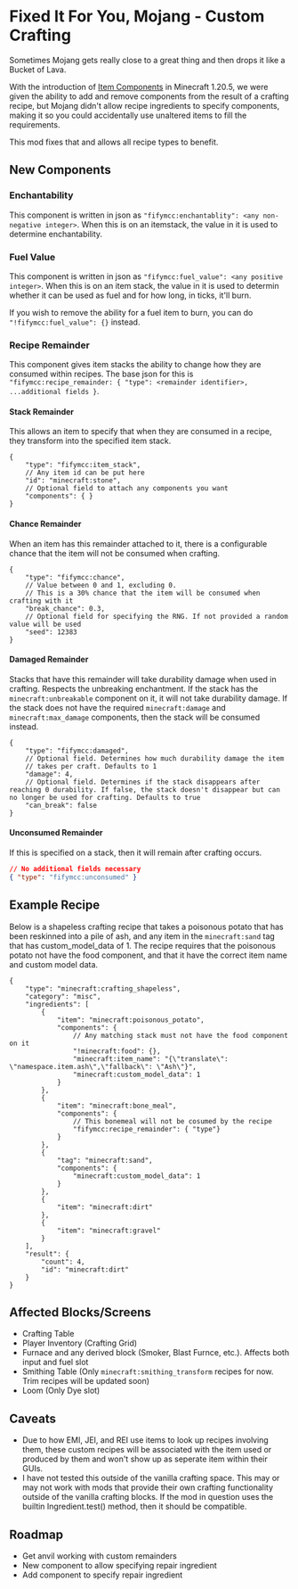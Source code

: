 # Fixed It For You, Mojang - Custom Crafting
Sometimes Mojang gets really close to a great thing and then drops it like a Bucket of Lava.

With the introduction of [Item Components](https://minecraft.wiki/w/Data_component_format#List_of_components) in Minecraft 1.20.5, we were given the ability to add and remove components from the result of a crafting recipe, but Mojang didn't allow recipe ingredients to specify components, making it so you could accidentally use unaltered items to fill the requirements.

This mod fixes that and allows all recipe types to benefit.

## New Components
### Enchantability
This component is written in json as `"fifymcc:enchantablity": <any non-negative integer>`. When this is on an itemstack, the value in it is used to determine enchantability.

### Fuel Value
This component is written in json as `"fifymcc:fuel_value": <any positive integer>`. When this is on an item stack, the value in it is used to determin whether it can be used as fuel and for how long, in ticks, it'll burn.

If you wish to remove the ability for a fuel item to burn, you can do `"!fifymcc:fuel_value": {}` instead.

### Recipe Remainder
This component gives item stacks the ability to change how they are consumed within recipes. The base json for this is `"fifymcc:recipe_remainder: { "type": <remainder identifier>, ...additional fields }`.

#### Stack Remainder
This allows an item to specify that when they are consumed in a recipe, they transform into the specified item stack.
```json5
{
    "type": "fifymcc:item_stack",
    // Any item id can be put here
    "id": "minecraft:stone",
    // Optional field to attach any components you want
    "components": { }
}
```

#### Chance Remainder
When an item has this remainder attached to it, there is a configurable chance that the item will not be consumed when crafting.
```json5
{
    "type": "fifymcc:chance",
    // Value between 0 and 1, excluding 0.
    // This is a 30% chance that the item will be consumed when crafting with it
    "break_chance": 0.3,
    // Optional field for specifying the RNG. If not provided a random value will be used
    "seed": 12383
}
```

#### Damaged Remainder
Stacks that have this remainder will take durability damage when used in crafting. Respects the unbreaking enchantment. If the stack has the `minecraft:unbreakable` component on it, it will not take durability damage. If the stack does not have the required `minecraft:damage` and `minecraft:max_damage` components, then the stack will be consumed instead.
```json5
{
    "type": "fifymcc:damaged",
    // Optional field. Determines how much durability damage the item
    // takes per craft. Defaults to 1
    "damage": 4,
    // Optional field. Determines if the stack disappears after reaching 0 durability. If false, the stack doesn't disappear but can no longer be used for crafting. Defaults to true
    "can_break": false
}
```

#### Unconsumed Remainder
If this is specified on a stack, then it will remain after crafting occurs.
```json
// No additional fields necessary
{ "type": "fifymcc:unconsumed" }
```


## Example Recipe
Below is a shapeless crafting recipe that takes a poisonous potato that has been reskinned into a pile of ash, and any item in the `minecraft:sand` tag that has custom_model_data of 1. The recipe requires that the poisonous potato not have the food component, and that it have the correct item name and custom model data.
```json5
{
    "type": "minecraft:crafting_shapeless",
    "category": "misc",
    "ingredients": [
        {
            "item": "minecraft:poisonous_potato",
            "components": {
                // Any matching stack must not have the food component on it
                "!minecraft:food": {},
                "minecraft:item_name": "{\"translate\": \"namespace.item.ash\",\"fallback\": \"Ash\"}",
                "minecraft:custom_model_data": 1
            }
        },
        {
            "item": "minecraft:bone_meal",
            "components": {
                // This bonemeal will not be cosumed by the recipe
                "fifymcc:recipe_remainder": { "type"}
            }
        },
        {
            "tag": "minecraft:sand",
            "components": {
                "minecraft:custom_model_data": 1
            }
        },
        {
            "item": "minecraft:dirt"
        },
        {
            "item": "minecraft:gravel"
        }
    ],
    "result": {
        "count": 4,
        "id": "minecraft:dirt"
    }
}
```

## Affected Blocks/Screens
- Crafting Table
- Player Inventory (Crafting Grid)
- Furnace and any derived block (Smoker, Blast Furnce, etc.). Affects both input and fuel slot
- Smithing Table (Only `minecraft:smithing_transform` recipes for now. Trim recipes will be updated soon)
- Loom (Only Dye slot)


## Caveats
- Due to how EMI, JEI, and REI use items to look up recipes involving them, these custom recipes will be associated with the item used or produced by them and won't show up as seperate item within their GUIs.
- I have not tested this outside of the vanilla crafting space. This may or may not work with mods that provide their own crafting functionality outside of the vanilla crafting blocks. If the mod in question uses the builtin Ingredient.test() method, then it should be compatible.

## Roadmap
- Get anvil working with custom remainders
- New component to allow specifying repair ingredient
- Add component to specify repair ingredient
